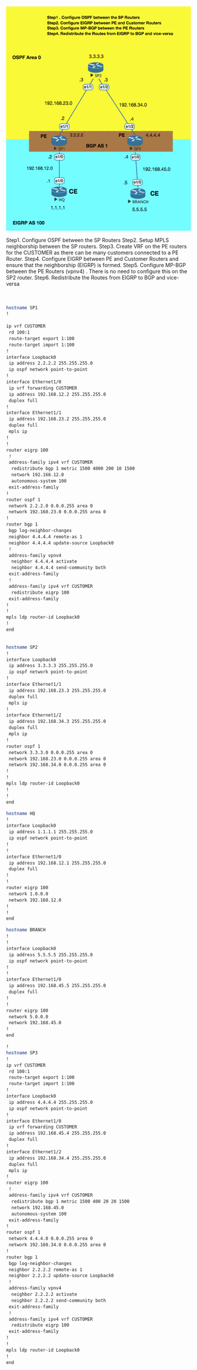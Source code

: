 


![](assets/markdown-img-paste-20180421171152449.png)

Step1. Configure OSPF between the SP Routers
Step2. Setup MPLS neighborship between the SP routers.
Step3. Create VRF on the PE routers for the CUSTOMER as there can be many customers connected to a PE Router.
Step4. Configure EIGRP between PE and Customer Routers and ensure that the neighborship (EIGRP) is formed.
Step5. Configure MP-BGP between the PE Routers (vpnv4) . There is no need to configure this on the SP2 router.
Step6. Redistribute the Routes from EIGRP to BGP and vice-versa


```sh


hostname SP1
!

ip vrf CUSTOMER
 rd 100:1
 route-target export 1:100
 route-target import 1:100
!
interface Loopback0
 ip address 2.2.2.2 255.255.255.0
 ip ospf network point-to-point
!
interface Ethernet1/0
 ip vrf forwarding CUSTOMER
 ip address 192.168.12.2 255.255.255.0
 duplex full
!
interface Ethernet1/1
 ip address 192.168.23.2 255.255.255.0
 duplex full
 mpls ip
!
!
router eigrp 100
 !
 address-family ipv4 vrf CUSTOMER
  redistribute bgp 1 metric 1500 4000 200 10 1500
  network 192.168.12.0
  autonomous-system 100
 exit-address-family
!
router ospf 1
 network 2.2.2.0 0.0.0.255 area 0
 network 192.168.23.0 0.0.0.255 area 0
!
router bgp 1
 bgp log-neighbor-changes
 neighbor 4.4.4.4 remote-as 1
 neighbor 4.4.4.4 update-source Loopback0
 !
 address-family vpnv4
  neighbor 4.4.4.4 activate
  neighbor 4.4.4.4 send-community both
 exit-address-family
 !
 address-family ipv4 vrf CUSTOMER
  redistribute eigrp 100
 exit-address-family
!
!
mpls ldp router-id Loopback0
!
end
```

```sh

hostname SP2
!
interface Loopback0
 ip address 3.3.3.3 255.255.255.0
 ip ospf network point-to-point
!
interface Ethernet1/1
 ip address 192.168.23.3 255.255.255.0
 duplex full
 mpls ip
!
interface Ethernet1/2
 ip address 192.168.34.3 255.255.255.0
 duplex full
 mpls ip
!
router ospf 1
 network 3.3.3.0 0.0.0.255 area 0
 network 192.168.23.0 0.0.0.255 area 0
 network 192.168.34.0 0.0.0.255 area 0
!
!
mpls ldp router-id Loopback0
!
!
end

```

```sh
hostname HQ
!
interface Loopback0
 ip address 1.1.1.1 255.255.255.0
 ip ospf network point-to-point
!
!
interface Ethernet1/0
 ip address 192.168.12.1 255.255.255.0
 duplex full
!
!
router eigrp 100
 network 1.0.0.0
 network 192.168.12.0
!
!
end

```



```sh
hostname BRANCH
!
!
interface Loopback0
 ip address 5.5.5.5 255.255.255.0
 ip ospf network point-to-point
!
!
interface Ethernet1/0
 ip address 192.168.45.5 255.255.255.0
 duplex full
!
!
router eigrp 100
 network 5.0.0.0
 network 192.168.45.0
!
end

```


```sh
!
hostname SP3
!
ip vrf CUSTOMER
 rd 100:1
 route-target export 1:100
 route-target import 1:100
!
interface Loopback0
 ip address 4.4.4.4 255.255.255.0
 ip ospf network point-to-point
!
interface Ethernet1/0
 ip vrf forwarding CUSTOMER
 ip address 192.168.45.4 255.255.255.0
 duplex full
!
interface Ethernet1/2
 ip address 192.168.34.4 255.255.255.0
 duplex full
 mpls ip
!
router eigrp 100
 !
 address-family ipv4 vrf CUSTOMER
  redistribute bgp 1 metric 1500 400 20 20 1500
  network 192.168.45.0
  autonomous-system 100
 exit-address-family
!
router ospf 1
 network 4.4.4.0 0.0.0.255 area 0
 network 192.168.34.0 0.0.0.255 area 0
!
router bgp 1
 bgp log-neighbor-changes
 neighbor 2.2.2.2 remote-as 1
 neighbor 2.2.2.2 update-source Loopback0
 !
 address-family vpnv4
  neighbor 2.2.2.2 activate
  neighbor 2.2.2.2 send-community both
 exit-address-family
 !
 address-family ipv4 vrf CUSTOMER
  redistribute eigrp 100
 exit-address-family
!
!
mpls ldp router-id Loopback0
!
end

```

